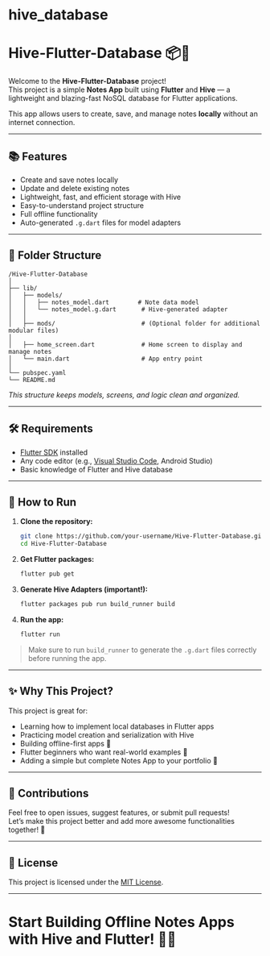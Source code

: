 # hive_database
# Hive-Flutter-Database 📦📝

Welcome to the **Hive-Flutter-Database** project!  
This project is a simple **Notes App** built using **Flutter** and **Hive** — a lightweight and blazing-fast NoSQL database for Flutter applications.

This app allows users to create, save, and manage notes **locally** without an internet connection.

---

## 📚 Features

- Create and save notes locally
- Update and delete existing notes
- Lightweight, fast, and efficient storage with Hive
- Easy-to-understand project structure
- Full offline functionality
- Auto-generated `.g.dart` files for model adapters

---

## 📂 Folder Structure

```
/Hive-Flutter-Database
│
├── lib/
│   ├── models/
│   │   ├── notes_model.dart        # Note data model
│   │   └── notes_model.g.dart       # Hive-generated adapter
│   │
│   ├── mods/                        # (Optional folder for additional modular files)
│
│   ├── home_screen.dart             # Home screen to display and manage notes
│   └── main.dart                    # App entry point
│
└── pubspec.yaml
└── README.md
```

*This structure keeps models, screens, and logic clean and organized.*

---

## 🛠 Requirements

- [Flutter SDK](https://flutter.dev/docs/get-started/install) installed
- Any code editor (e.g., [Visual Studio Code](https://code.visualstudio.com/), Android Studio)
- Basic knowledge of Flutter and Hive database

---

## 🚀 How to Run

1. **Clone the repository:**
   ```bash
   git clone https://github.com/your-username/Hive-Flutter-Database.git
   cd Hive-Flutter-Database
   ```

2. **Get Flutter packages:**
   ```bash
   flutter pub get
   ```

3. **Generate Hive Adapters (important!):**
   ```bash
   flutter packages pub run build_runner build
   ```

4. **Run the app:**
   ```bash
   flutter run
   ```

> Make sure to run `build_runner` to generate the `.g.dart` files correctly before running the app.

---

## ✨ Why This Project?

This project is great for:

- Learning how to implement local databases in Flutter apps
- Practicing model creation and serialization with Hive
- Building offline-first apps 📴
- Flutter beginners who want real-world examples 🚀
- Adding a simple but complete Notes App to your portfolio 📓

---

## 🤝 Contributions

Feel free to open issues, suggest features, or submit pull requests!  
Let’s make this project better and add more awesome functionalities together! 🌟

---

## 📜 License

This project is licensed under the [MIT License](LICENSE).

---

# Start Building Offline Notes Apps with Hive and Flutter! 🚀📓

